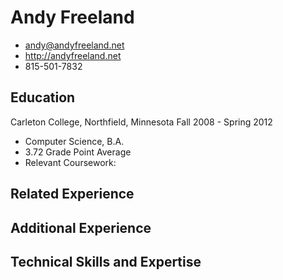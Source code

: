 # Andy Freeland

 - <andy@andyfreeland.net>
 - <http://andyfreeland.net>
 - 815-501-7832
 
## Education
Carleton College, Northfield, Minnesota
Fall 2008 - Spring 2012
- Computer Science, B.A.
- 3.72 Grade Point Average
- Relevant Coursework:

## Related Experience

## Additional Experience

## Technical Skills and Expertise
